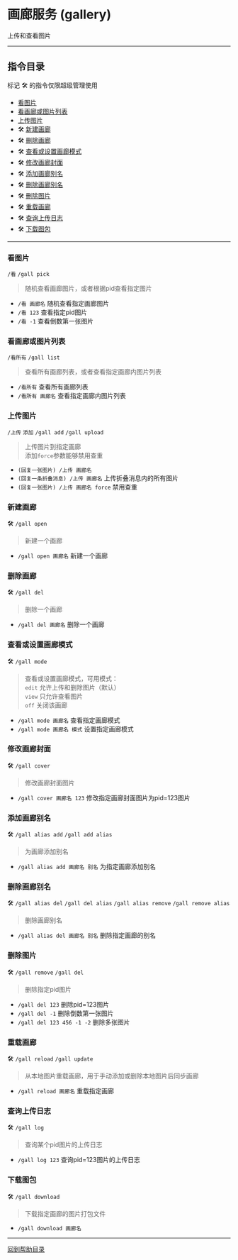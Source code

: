 # 画廊服务 (gallery)

上传和查看图片

---

## 指令目录

标记 🛠️ 的指令仅限超级管理使用

- [看图片](#看图片)
- [看画廊或图片列表](#看画廊或图片列表)
- [上传图片](#上传图片)
- 🛠️ [新建画廊](#新建画廊)
- 🛠️ [删除画廊](#删除画廊)
- 🛠️ [查看或设置画廊模式](#查看或设置画廊模式)
- 🛠️ [修改画廊封面](#修改画廊封面)
- 🛠️ [添加画廊别名](#添加画廊别名)
- 🛠️ [删除画廊别名](#删除画廊别名)
- 🛠️ [删除图片](#删除图片)
- 🛠️ [重载画廊](#重载画廊)
- 🛠️ [查询上传日志](#查询上传日志)
- 🛠️ [下载图包](#下载图包)

---

### 看图片
`/看` `/gall pick`
> 随机查看画廊图片，或者根据pid查看指定图片  

- `/看 画廊名` 随机查看指定画廊图片
- `/看 123` 查看指定pid图片
- `/看 -1` 查看倒数第一张图片


### 看画廊或图片列表
`/看所有` `/gall list`
> 查看所有画廊列表，或者查看指定画廊内图片列表

- `/看所有` 查看所有画廊列表
- `/看所有 画廊名` 查看指定画廊内图片列表


### 上传图片
`/上传` `添加` `/gall add` `/gall upload`
> 上传图片到指定画廊  
添加`force`参数能够禁用查重  

- `(回复一张图片) /上传 画廊名`
- `(回复一条折叠消息) /上传 画廊名` 上传折叠消息内的所有图片
- `(回复一张图片) /上传 画廊名 force` 禁用查重


### 新建画廊
🛠️ `/gall open`
> 新建一个画廊

- `/gall open 画廊名` 新建一个画廊


### 删除画廊
🛠️ `/gall del`
> 删除一个画廊

- `/gall del 画廊名` 删除一个画廊


### 查看或设置画廊模式
🛠️ `/gall mode`
> 查看或设置画廊模式，可用模式：  
`edit` 允许上传和删除图片（默认）  
`view` 只允许查看图片  
`off` 关闭该画廊  


- `/gall mode 画廊名` 查看指定画廊模式
- `/gall mode 画廊名 模式` 设置指定画廊模式


### 修改画廊封面
🛠️ `/gall cover`
> 修改画廊封面图片

- `/gall cover 画廊名 123` 修改指定画廊封面图片为pid=123图片


### 添加画廊别名
🛠️ `/gall alias add` `/gall add alias`
> 为画廊添加别名

- `/gall alias add 画廊名 别名` 为指定画廊添加别名


### 删除画廊别名
🛠️ `/gall alias del` `/gall del alias` `/gall alias remove` `/gall remove alias`
> 删除画廊别名

- `/gall alias del 画廊名 别名` 删除指定画廊的别名


### 删除图片
🛠️ `/gall remove` `/gall del`
> 删除指定pid图片

- `/gall del 123` 删除pid=123图片
- `/gall del -1` 删除倒数第一张图片
- `/gall del 123 456 -1 -2` 删除多张图片


### 重载画廊
🛠️ `/gall reload` `/gall update`
> 从本地图片重载画廊，用于手动添加或删除本地图片后同步画廊

- `/gall reload 画廊名` 重载指定画廊


### 查询上传日志
🛠️ `/gall log`
> 查询某个pid图片的上传日志

- `/gall log 123` 查询pid=123图片的上传日志


### 下载图包
🛠️ `/gall download`
> 下载指定画廊的图片打包文件

- `/gall download 画廊名`


---

[回到帮助目录](./main.md)